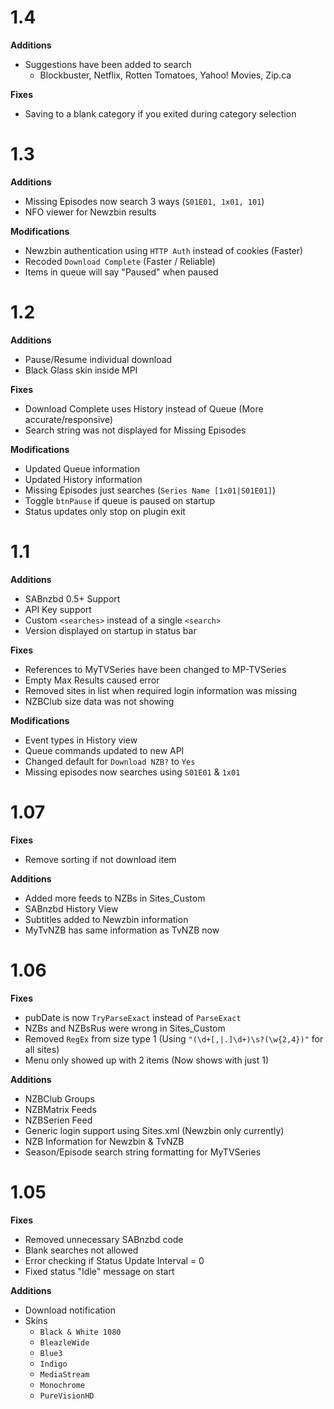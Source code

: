 # 1.4 #
**Additions**
  * Suggestions have been added to search
    * Blockbuster, Netflix, Rotten Tomatoes, Yahoo! Movies, Zip.ca

**Fixes**
  * Saving to a blank category if you exited during category selection

# 1.3 #
**Additions**
  * Missing Episodes now search 3 ways (`S01E01, 1x01, 101`)
  * NFO viewer for Newzbin results

**Modifications**
  * Newzbin authentication using `HTTP Auth` instead of cookies (Faster)
  * Recoded `Download Complete` (Faster / Reliable)
  * Items in queue will say "Paused" when paused

# 1.2 #
**Additions**
  * Pause/Resume individual download
  * Black Glass skin inside MPI

**Fixes**
  * Download Complete uses History instead of Queue (More accurate/responsive)
  * Search string was not displayed for Missing Episodes

**Modifications**
  * Updated Queue information
  * Updated History information
  * Missing Episodes just searches (`Series Name [1x01|S01E01]`)
  * Toggle `btnPause` if queue is paused on startup
  * Status updates only stop on plugin exit

# 1.1 #
**Additions**
  * SABnzbd 0.5+ Support
  * API Key support
  * Custom `<searches>` instead of a single `<search>`
  * Version displayed on startup in status bar

**Fixes**
  * References to MyTVSeries have been changed to MP-TVSeries
  * Empty Max Results caused error
  * Removed sites in list when required login information was missing
  * NZBClub size data was not showing

**Modifications**
  * Event types in History view
  * Queue commands updated to new API
  * Changed default for `Download NZB?` to `Yes`
  * Missing episodes now searches using `S01E01` & `1x01`

# 1.07 #
**Fixes**
  * Remove sorting if not download item

**Additions**
  * Added more feeds to NZBs in Sites\_Custom
  * SABnzbd History View
  * Subtitles added to Newzbin information
  * MyTvNZB has same information as TvNZB now

# 1.06 #
**Fixes**
  * pubDate is now `TryParseExact` instead of `ParseExact`
  * NZBs and NZBsRus were wrong in Sites\_Custom
  * Removed `RegEx` from size type 1 (Using `"(\d+[,|.]\d+)\s?(\w{2,4})"` for all sites)
  * Menu only showed up with 2 items (Now shows with just 1)

**Additions**
  * NZBClub Groups
  * NZBMatrix Feeds
  * NZBSerien Feed
  * Generic login support using Sites.xml (Newzbin only currently)
  * NZB Information for Newzbin & TvNZB
  * Season/Episode search string formatting for MyTVSeries

# 1.05 #
**Fixes**
  * Removed unnecessary SABnzbd code
  * Blank searches not allowed
  * Error checking if Status Update Interval = 0
  * Fixed status "Idle" message on start

**Additions**
  * Download notification
  * Skins
    * `Black & White 1080`
    * `BleazleWide`
    * `Blue3`
    * `Indigo`
    * `MediaStream`
    * `Monochrome`
    * `PureVisionHD`